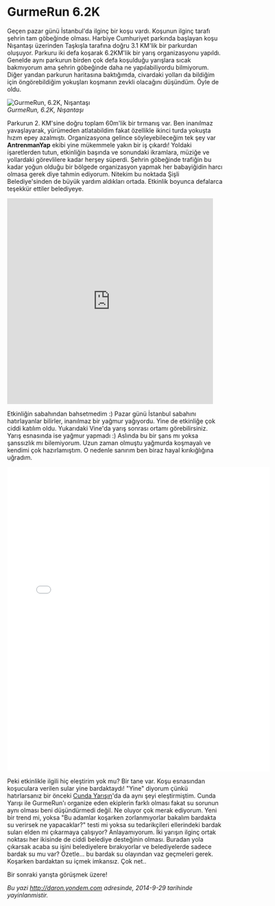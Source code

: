 # GurmeRun 6.2K
Geçen pazar günü İstanbul'da ilginç bir koşu vardı. Koşunun ilginç
tarafı şehrin tam göbeğinde olması. Harbiye Cumhuriyet parkında başlayan
koşu Nışantaşı üzerinden Taşkışla tarafına doğru 3.1 KM'lik bir
parkurdan oluşuyor. Parkuru iki defa koşarak 6.2KM'lik bir yarış
organizasyonu yapıldı. Genelde aynı parkurun birden çok defa koşulduğu
yarışlara sıcak bakmıyorum ama şehrin göbeğinde daha ne yapılabiliyordu
bilmiyorum. Diğer yandan parkurun haritasına baktığımda, civardaki
yolları da bildiğim için öngörebildiğim yokuşları koşmanın zevkli
olacağını düşündüm. Öyle de oldu.

![GurmeRun, 6.2K,
Nışantaşı](media/GurmeRun_6_2K/gurme_1.jpg)\
*GurmeRun, 6.2K, Nışantaşı*

Parkurun 2. KM'sine doğru toplam 60m'lik bir tırmanış var. Ben inanılmaz
yavaşlayarak, yürümeden atlatabildim fakat özellikle ikinci turda
yokuşta hızım epey azalmıştı. Organizasyona gelince söyleyebileceğim tek
şey var **AntrenmanYap** ekibi yine mükemmele yakın bir iş çıkardı!
Yoldaki işaretlerden tutun, etkinliğin başında ve sonundaki ikramlara,
müziğe ve yollardaki görevlilere kadar herşey süperdi. Şehrin göbeğinde
trafiğin bu kadar yoğun olduğu bir bölgede organizasyon yapmak her
babayiğidin harcı olmasa gerek diye tahmin ediyorum. Nitekim bu noktada
Şişli Belediye'sinden de büyük yardım aldıkları ortada. Etkinlik boyunca
defalarca teşekkür ettiler belediyeye.

<iframe class="vine-embed" src="https://vine.co/v/OZjQ2FamUKv/embed/simple?related=0" width="480" height="480" frameborder="0"></iframe><script async src="//platform.vine.co/static/scripts/embed.js" charset="utf-8"></script>

Etkinliğin sabahından bahsetmedim :) Pazar günü İstanbul sabahını
hatırlayanlar bilirler, inanılmaz bir yağmur yağıyordu. Yine de
etkinliğe çok ciddi katılım oldu. Yukarıdaki Vine'da yarış sonrası
ortamı görebilirsiniz. Yarış esnasında ise yağmur yapmadı :) Aslında bu
bir şans mı yoksa şanssızlık mı bilemiyorum. Uzun zaman olmuştu yağmurda
koşmayalı ve kendimi çok hazırlamıştım. O nedenle sanırım ben biraz
hayal kırıkığlığına uğradım.

<iframe src="//instagram.com/p/tfGqaEEANc/embed/" width="612" height="710" frameborder="0" scrolling="no" allowtransparency="true"></iframe>

Peki etkinlikle ilgili hiç eleştirim yok mu? Bir tane var. Koşu
esnasından koşuculara verilen sular yine bardaktaydı! "Yine" diyorum
çünkü hatırlarsanız bir önceki [Cunda
Yarışın](http://daron.yondem.com/fitness/post/Kosu_Balik_Ayvalik_16K)'da
da aynı şeyi eleştirmiştim. Cunda Yarışı ile GurmeRun'ı organize eden
ekiplerin farklı olması fakat su sorunun aynı olması beni düşündürmedi
değil. Ne oluyor çok merak ediyorum. Yeni bir trend mi, yoksa "Bu
adamlar koşarken zorlanmıyorlar bakalım bardakta su verirsek ne
yapacaklar?" testi mi yoksa su tedarikçileri ellerindeki bardak suları
elden mi çıkarmaya çalışıyor? Anlayamıyorum. İki yarışın ilginç ortak
noktası her ikisinde de ciddi belediye desteğinin olması. Buradan yola
çıkarsak acaba su işini belediyelere bırakıyorlar ve belediyelerde
sadece bardak su mu var? Özetle... bu bardak su olayından vaz geçmeleri
gerek. Koşarken bardaktan su içmek imkansız. Çok net..

Bir sonraki yarışta görüşmek üzere!



*Bu yazi http://daron.yondem.com adresinde, 2014-9-29 tarihinde yayinlanmistir.*
